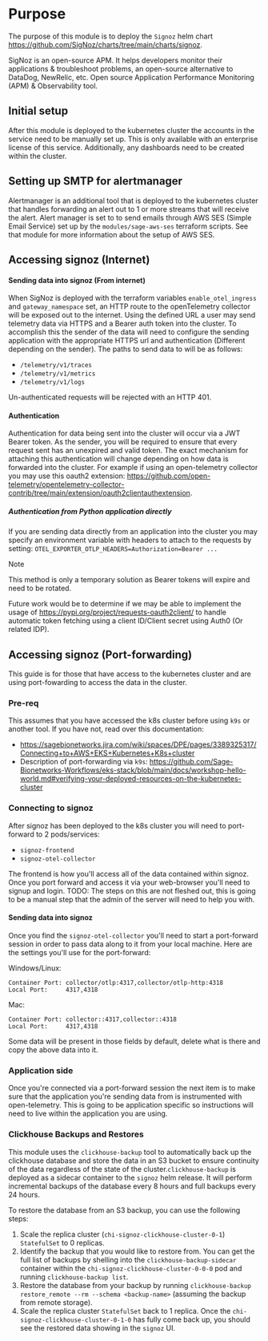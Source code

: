 # Purpose
The purpose of this module is to deploy the `Signoz` helm chart <https://github.com/SigNoz/charts/tree/main/charts/signoz>.

SigNoz is an open-source APM. It helps developers monitor their applications 
& troubleshoot problems, an open-source alternative to DataDog, NewRelic, etc. Open 
source Application Performance Monitoring (APM) & Observability tool.

## Initial setup
After this module is deployed to the kubernetes cluster the accounts in the service need
to be manually set up. This is only available with an enterprise license of this
service. Additionally, any dashboards need to be created within the cluster.

## Setting up SMTP for alertmanager
Alertmanager is an additional tool that is deployed to the kubernetes cluster that
handles forwarding an alert out to 1 or more streams that will receive the alert.
Alert manager is set to to send emails through AWS SES (Simple Email Service) set up
by the `modules/sage-aws-ses` terraform scripts. See that module for more information
about the setup of AWS SES.

## Accessing signoz (Internet)

#### Sending data into signoz (From internet)
When SigNoz is deployed with the terraform variables `enable_otel_ingress` and `gateway_namespace`
set, an HTTP route to the openTelemetry collector will be exposed out to the internet.
Using the defined URL a user may send telemetry data via HTTPS and a Bearer auth token
into the cluster. To accomplish this the sender of the data will need to configure
the sending application with the appropriate HTTPS url and authentication (Different 
depending on the sender). The paths to send data to will be as follows:

- `/telemetry/v1/traces`
- `/telemetry/v1/metrics`
- `/telemetry/v1/logs`


Un-authenticated requests will be rejected with an HTTP 401.

#### Authentication
Authentication for data being sent into the cluster will occur via a JWT Bearer token.
As the sender, you will be required to ensure that every request sent has an unexpired
and valid token. The exact mechanism for attaching this authentication will change
depending on how data is forwarded into the cluster. For example if using an
open-telemetry collector you may use this oauth2 extension:
<https://github.com/open-telemetry/opentelemetry-collector-contrib/tree/main/extension/oauth2clientauthextension>.

##### Authentication from Python application directly
If you are sending data directly from an application into the cluster you may specify
an environment variable with headers to attach to the requests by setting:
`OTEL_EXPORTER_OTLP_HEADERS=Authorization=Bearer ...`

> [!NOTE]
> This method is only a temporary solution as Bearer tokens will expire and need to be rotated.

Future work would be to determine if we may be able to implement the usage of 
<https://pypi.org/project/requests-oauth2client/> to handle automatic token fetching
using a client ID/Client secret using Auth0 (Or related IDP).


## Accessing signoz (Port-forwarding)
This guide is for those that have access to the kubernetes cluster and are using 
port-fowarding to access the data in the cluster.

### Pre-req
This assumes that you have accessed the k8s cluster before using `k9s` or another tool.
If you have not, read over this documentation:

- <https://sagebionetworks.jira.com/wiki/spaces/DPE/pages/3389325317/Connecting+to+AWS+EKS+Kubernetes+K8s+cluster>
- Description of port-forwarding via `k9s`: <https://github.com/Sage-Bionetworks-Workflows/eks-stack/blob/main/docs/workshop-hello-world.md#verifying-your-deployed-resources-on-the-kubernetes-cluster>

### Connecting to signoz
After signoz has been deployed to the k8s cluster you will need to port-forward to 2
pods/services:

- `signoz-frontend`
- `signoz-otel-collector`

The frontend is how you'll access all of the data contained within signoz. Once you
port forward and access it via your web-browser you'll need to signup and login. 
TODO: The steps on this are not fleshed out, this is going to be a manual step that the
admin of the server will need to help you with.


#### Sending data into signoz
Once you find the `signoz-otel-collector` you'll need to start a port-forward session in
order to pass data along to it from your local machine. Here are the settings you'll use
for the port-forward:

Windows/Linux:
```
Container Port: collector/otlp:4317,collector/otlp-http:4318
Local Port:     4317,4318
```

Mac:
```
Container Port: collector::4317,collector::4318
Local Port:     4317,4318
```

Some data will be present in those fields by default, delete what is there and copy the
above data into it.

### Application side
Once you're connected via a port-forward session the next item is to make sure that the
application you're sending data from is instrumented with open-telemetry. This is going
to be application specific so instructions will need to live within the application
you are using.

### Clickhouse Backups and Restores
This module uses the `clickhouse-backup` tool to automatically back up the clickhouse database and store the data in an S3 bucket to ensure continuity of the data regardless of the state of the cluster.`clickhouse-backup` is deployed as a sidecar container to the `signoz` helm release. It will perform incremental backups of the database every 8 hours and full backups every 24 hours.

To restore the database from an S3 backup, you can use the following steps:
1. Scale the replica cluster (`chi-signoz-clickhouse-cluster-0-1`) `StatefulSet` to 0 replicas.
1. Identify the backup that you would like to restore from. You can get the full list of backups by shelling into the `clickhouse-backup-sidecar` container within the `chi-signoz-clickhouse-cluster-0-0-0` pod and running `clickhouse-backup list`.
1. Restore the database from your backup by running `clickhouse-backup restore_remote --rm --schema <backup-name>` (assuming the backup from remote storage).
1. Scale the replica cluster `StatefulSet` back to 1 replica. Once the `chi-signoz-clickhouse-cluster-0-1-0` has fully come back up, you should see the restored data showing in the `signoz` UI.
